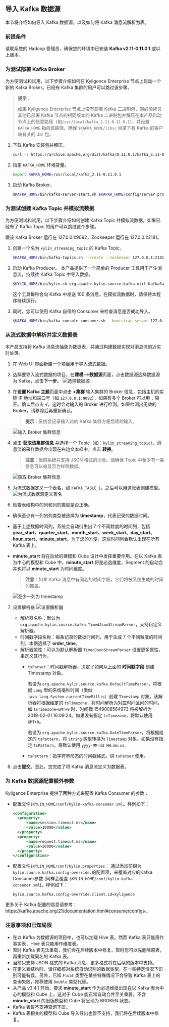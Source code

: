 ## 导入 Kafka 数据源

本节将介绍如何导入 Kafka 数据源，以及如何将 Kafka 消息流解析为表。

### 前提条件

请联系您的 Hadoop 管理员，确保您的环境中已安装 **Kafka v2.11-0.11.0.1** 或以上版本。

### 为测试部署 Kafka Broker

为方便测试和试用，以下步骤介绍如何在 Kyligence Enterprise 节点上启动一个新的 Kafka Broker。已经有 Kafka 集群的用户可以跳过该步骤。

> **提示：**
> 
> 如果 Kyligence Enterprise 节点上没有部署 Kafka 二进制包，则必须拷贝其他已部署 Kafka 节点的相同版本的 Kafka 二进制包并解压在本产品启动节点上的任意路径（如`/usr/local/kafka_2.11-0.11.0.1`），并设置 `KAFKA_HOME` 指向该路径。确保 `$KAFKA_HOME/libs/` 目录下有 Kafka 的客户端有关的 Jar 包。

1. 下载 Kafka 安装包并解压。
   ```sh
   curl -s https://archive.apache.org/dist/kafka/0.11.0.1/kafka_2.11-0.11.0.1.tgz | tar -xz -C /usr/local/
   ```
2. 指定 `KAFKA_HOME` 环境变量。
   ```sh
   export KAFKA_HOME=/usr/local/kafka_2.11-0.11.0.1
   ```
3. 启动 Kafka Broker。
   ```sh
   $KAFKA_HOME/bin/kafka-server-start.sh $KAFKA_HOME/config/server.properties &
   ```


### 为测试创建 Kafka Topic 并模拟流数据

为方便测试和试用，以下步骤介绍如何创建 Kafka Topic 并模拟流数据，如果已经有了 Kafka Topic 的用户可以跳过这个步骤。

假设 Kafka Broker 运行在 127.0.0.1:9092，ZooKeeper 运行在 127.0.0.1:2181。

1. 创建一个名为 `kylin_streaming_topic` 的 Kafka Topic。
   ```sh
   $KAFKA_HOME/bin/kafka-topics.sh --create --zookeeper 127.0.0.1:2181 --replication-factor 1 --partitions 3 --topic kylin_streaming_topic
   ```

2. 启动 Kafka Producer。
   本产品提供了一个简单的 Producer 工具用于产生消息流，持续往 Kafka Topic 中导入数据。

   ```sh
   $KYLIN_HOME/bin/kylin.sh org.apache.kylin.source.kafka.util.KafkaSampleProducer --topic kylin_streaming_topic --broker 127.0.0.1:9092
   ```
   这个工具每秒会向 Kafka 中发送 100 条消息。在模拟流数据时，请保持本程序持续运行。

3. 同时，您可以使用 Kafka 自带的 Consumer 来检查消息是否成功导入。
   ```sh
   $KAFKA_HOME/bin/kafka-console-consumer.sh --bootstrap-server 127.0.0.1:9092 --topic kylin_streaming_topic --from-beginning
   ```

### 从流式数据中解析并定义数据表

本产品支持将 Kafka 消息流抽象为数据表，并通过构建数据实现对消息流的近实时处理。

1. 在 Web UI 界面新建一个项目用于导入流式数据。

2. 选择要导入流式数据的项目，在**建模**-->**数据源**页面，点击数据源选择数据源为 Kafka，点击**下一步**。
   ![选择数据源](images/kafka_import.cn.png)   
   
3. 在**设置 Kafka 主题**页面中点击 **+集群** 输入集群的 Broker 信息，包括主机的实际 IP 地址和端口号（如 `127.0.0.1:9092`），如果有多个 Broker 可以用 `,` 隔开。确认后点击  √，这时会对输入的 Broker 进行检测。如果检测出无效的 Broker，请移除后再重新确认。
  
   > **提示**：系统会记录输入过的 Kafka 集群方便后续的输入。
   
   ![输入 Broker 集群信息](images/kafka_setting.png)
   
4. 点击 **获取该集群信息** 并选择一个 Topic（如：`kylin_streaming_topic`），消息流的采样数据会出现在右边文本框中，点击 **转换**。
  
   > **注意**：当前系统只支持 JSON 格式的消息。请确保 Topic 中至少有一条信息可以被显示为样例数据。
   
   ![获取 Broker 集群信息](images/kafka_info.png)
   
5. 为流式数据定义一个表名，如 `KAFKA_TABLE_1`。之后可以用这张表创建模型。
   ![为流式数据源定义表名](images/kafka_name.png)

6. 检查表结构中的列和列的类型是否正确。
  - 确保至少有一列的列类型被选择为 **timestamp**，代表记录的数据时间。

  - 基于上述数据时间列，系统会自动衍生出 7 个不同粒度的时间列，包括 **year_start、quarter_start、month_start、week_start、day_start、hour_start、minute_start**。为了您的方便，这些时间列会默认出现在所有 Kafka 表上。

  - **minute_start** 将在后续的建模和 Cube 设计中发挥重要作用。在以 Kafka 表为中心的模型和 Cube 中，**minute_start** 将是必选维度，Segment 的自动合并也将以 **minute_start** 为时间维度。

    > **注意**：如果 Kafka 消息中有同名的时间字段，它们将被系统生成的时间列覆盖。

    ![至少一列为 timestamp](images/kafka_check_timestamp.png)
  
7. 设置解析器
   ![设置解析器](images/kafka_parser.png)
   - 解析器名称：默认为 `org.apache.kylin.source.kafka.TimedJsonStreamParser`，支持自定义解析器。
   - 时间戳字段名称：每条记录的数据时间列，用于生成 7 个不同粒度的时间列。本例选择了 **order_time**。
   - 解析器属性：可以为默认解析器 `TimedJsonStreamParser` 设置更多属性，来定义其行为。
     - `tsParser`：时间戳解析器，决定了如何从上面的 **时间戳字段** 创建 Timestamp 对象。
       
       若设为 `org.apache.kylin.source.kafka.DefaultTimeParser`，将根据 `Long` 型的系统毫秒时间（类似 `java.lang.System.currentTimeMillis`）创建 `Timestamp` 对象。该解析器将根据给定的 `tsTimezone`，将时间解析为对应时间区间的时间，如 `tsTimezone=GMT+8` 时，时间戳 1549008564973 将被解析为 2019-02-01 16:09:24。如果没有指定 `tsTimezone`，将默认使用 `GMT+0`。
       
       若设为 `org.apache.kylin.source.kafka.DateTimeParser`，将根据给定的 `tsPattern`，将 `String` 类型转换为 `Timestamp` 对象。如果没有指定 `tsPattern`，将默认使用 `yyyy-MM-dd HH:mm:ss`。
   
     - `tsPattern`：指字符串形态的时间戳格式，供 `tsParser` 使用。
   
8. 点击**提交**。至此，您完成了将 Kafka 消息流定义为数据表。

### 为 Kafka 数据源配置额外参数

Kyligence Enterprise 提供了两种方式来配置 Kafka Consumer 的参数：

- 配置文件`$KYLIN_HOME/conf/kylin-kafka-consumer.xml`。样例如下：

  ```xml
  <configuration>
    <property>
        <name>session.timeout.ms</name>
        <value>10000</value>
    </property>
    <property>
        <name>request.timeout.ms</name>
        <value>20000</value>
    </property>
  </configuration>  
  ```

- 配置文件`$KYLIN_HOME/conf/kylin.properties`：
  通过添加前缀为 `kylin.source.kafka.config-override.`的配置项，来覆盖对应的Kafka Consumer参数  (同样会覆盖 `$KYLIN_HOME/conf/kylin-kafka-consumer.xml`)。样例如下：

  ```properties
  kylin.source.kafka.config-override.client.id=kyligence
  ```

更多关于 Kafka 配置的信息请参考：https://kafka.apache.org/21/documentation.html#consumerconfigs。

### 注意事项和已知局限

- 在以 Kafka 为数据源的项目中，也可以加载 Hive 表。然而 Kafka 表只能用作事实表，Hive 表只能用作维度表。
- 暂时 Kafka 表无法重载，我们会在后续版本中修复。暂时您可以先删除原表，再重新加载同名的 Kafka 表。
- 当前只支持 JSON 格式的 Kafka 消息，更多格式将在后续的版本中支持。
- 在定义表结构时，请仔细核对系统自动识别的数据类型，在一些特定情况下识别可能有误。另外，已知 `Float` 类型在某些特殊情况下会导致 Kafka 表上的查询失败，推荐使用 `Double` 类型代替。
- 从产品 v3.4.1 开始，要求 **minute_start** 作为必选维度出现在以 Kafka 表为中心的模型和 Cube 上，这对于 Cube 能正常自动合并至关重要。不含 **minute_start** 的旧版模型和 Cube 将呈现为 BROKEN 状态。
- Kafka 表暂不支持查询下压。
- Kafka 表相关的模型和 Cube 导入导出也暂不支持，我们将在后续版本中修复。

